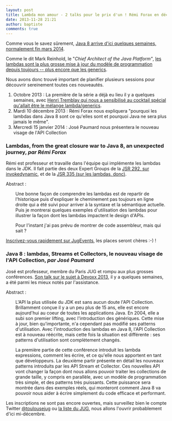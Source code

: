 ```yaml
---
layout: post
title: Lambda mon amour - 2 talks pour le prix d'un ! Rémi Forax en décembre 2013 et José Paumard en janvier 2014
date: 2013-11-28 21:21
author: baptiste
comments: true
---
```

Comme vous le savez sûrement, <a href="http://openjdk.java.net/projects/jdk8/">Java 8 arrive d'ici quelques semaines, normalement fin mars 2014</a>.

Comme le dit Mark Reinhold, le "<em>Chief Architect of the Java Platform"</em>, <a href="https://blogs.oracle.com/java/entry/the_javaone_2013_technical_keynote">les lambdas sont la plus grosse mise à jour du modèle de programmation depuis toujours -- plus encore que les generics</a>.

Nous avons donc trouvé important de planifier plusieurs sessions pour découvrir sereinement toutes ces nouveautés.
<ol>
	<li>Octobre 2013 : La première de la série a déjà eu lieu il y a quelques semaines, avec <a href="{{site.baseurl}}/2013/10/03/soiree-generics-et-lambda.html">Henri Tremblay qui nous a sensibilisé au cocktail spécial qu'allait être le mélange lambda/generics</a>.</li>
	<li>Mardi 10 décembre 2013 : Rémi Forax nous expliquera "pourquoi les lambdas dans Java 8 sont ce qu'elles sont et pourquoi Java ne sera plus jamais le même".</li>
	<li>Mercredi 15 janvier 2014 : José Paumard nous présentera le nouveau visage de l'API Collection</li>
</ol>
<h3 id="lambdaHistory">Lambdas, from the great closure war to Java 8, an unexpected journey, <em>par Rémi Forax</em></h3>
Rémi est professeur et travaille dans l'équipe qui implémente les lambdas dans le JDK. Il fait partie des deux Expert Groups de la <a href="http://jcp.org/en/jsr/detail?id=292">JSR 292, sur invokedynamic</a>, et de la <a href="http://jcp.org/en/jsr/detail?id=335">JSR 335 (sur les lambdas, donc)</a>.

Abstract :
<p style="padding-left: 30px;">Une bonne façon de comprendre les lambdas est de repartir
de l'historique puis d'expliquer le cheminement pas toujours en ligne droite
qui a été suivi pour arriver à la syntaxe et la sémantique actuelle.
Puis je montrerai quelques exemples d'utilisation des lambdas
pour illustrer la façon dont les lambdas impactent le design d'APIs.</p>
<p style="padding-left: 30px;">Pour l'instant j'ai pas prévu de montrer de code assembleur, mais qui sait ?</p>
<a href="http://www.jugevents.org/jugevents/event/show.html?id=52745">Inscrivez-vous rapidement sur JugEvents</a>, les places seront chères :-) !
<h3 id="Collection">Java 8 : lambdas, Streams et Collectors, le nouveau visage de l'API Collection, <em>par José Paumard</em></h3>
José est professeur, membre du Paris JUG et rompu aux plus grosses conférences. <a href="http://www.devoxx.be/dv13-jos-paumard.html?presId=3540">Son talk sur le sujet à Devoxx 2013</a>, il y a quelques semaines, a été parmi les mieux notés par l'assistance.

Abstract :
<p style="padding-left: 30px;">L'API la plus utilisée du JDK est sans aucun doute l'API Collection. Brillamment conçue il y a un peu plus de 15 ans, elle est encore aujourd'hui au coeur de toutes les applications Java. En 2004, elle a subi son premier lifting, avec l'introduction des génériques. Cette mise à jour, bien qu'importante, n'a cependant pas modifié ses patterns d'utilisation. Avec l'introduction des lambdas en Java 8, l'API Collection est à nouveau réécrite, mais cette fois la situation est différente : ses patterns d'utilisation sont complètement changés.</p>
<p style="padding-left: 30px;">La première partie de cette conférence introduit les lambda expressions, comment les écrire, et ce qu'elle nous apportent en tant que développeurs. La deuxième partir présente en détail les nouveaux patterns introduits par les API Stream et Collector. Ces nouvelles API vont changer la façon dont nous allons pouvoir traiter les collections de grande taille, y compris en parallèle, avec un modèle de programmation très simple, et des patterns très puissants. Cette puissance sera montrée dans des exemples réels, qui monteront comment Java 8 va pouvoir nous aider à écrire simplement du code efficace et performant.</p>
Les inscriptions ne sont pas encore ouvertes, mais surveillez bien le compte Twitter <a href="https://twitter.com/toulousejug">@toulousejug</a> ou <a href="https://groups.google.com/forum/#!forum/toulouse-jug">la liste du JUG</a>, nous allons l'ouvrir probablement d'ici mi-décembre.
